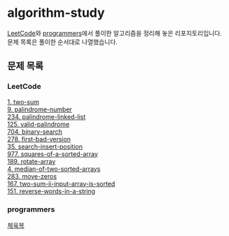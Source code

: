 # algorithm-study
[LeetCode](https://leetcode.com/problemset/algorithms/ )와 [programmers](https://programmers.co.kr/learn/challenges?tab=all_challenges )에서 풀이한 알고리즘을 정리해 놓은 리포지토리입니다.  
문제 목록은 풀이한 순서대로 나열했습니다.  

## 문제 목록
### LeetCode
[1. two-sum](leetcode/two-sum.md )  
[9. palindrome-number](leetcode/palindrome-number.md )  
[234. palindrome-linked-list](leetcode/palindrome-linked-list.md )  
[125. valid-palindrome](leetcode/valid-palindrome.md )  
[704. binary-search](leetcode/binary-search.md )  
[278. first-bad-version](leetcode/first-bad-version.md )  
[35. search-insert-position](leetcode/search-insert-position.md )  
[977. squares-of-a-sorted-array](leetcode/squares-of-a-sorted-array.md )  
[189. rotate-array](leetcode/rotate-array.md )  
[4. median-of-two-sorted-arrays](leetcode/median-of-two-sorted-arrays.md )  
[283. move-zeros](leetcode/move-zeros.md )  
[167. two-sum-ii-input-array-is-sorted](leetcode/two-sum-ii-input-array-is-sorted.md )  
[151. reverse-words-in-a-string](leetcode/reverse-words-in-a-string.md )  

### programmers
[체육복](programmers/training-uniform.md )  
